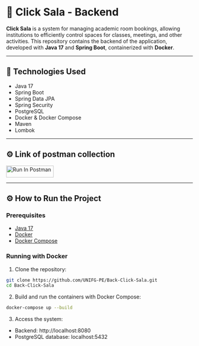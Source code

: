 # 🏫 Click Sala - Backend

**Click Sala** is a system for managing academic room bookings, allowing institutions to efficiently control spaces for classes, meetings, and other activities. This repository contains the backend of the application, developed with **Java 17** and **Spring Boot**, containerized with **Docker**.

---

## 🚀 Technologies Used

- Java 17  
- Spring Boot  
- Spring Data JPA  
- Spring Security 
- PostgreSQL  
- Docker & Docker Compose  
- Maven  
- Lombok

---

## ⚙️ Link of postman collection
[<img src="https://run.pstmn.io/button.svg" alt="Run In Postman" style="width: 128px; height: 32px;">](https://app.getpostman.com/run-collection/39006660-7efdd28b-a240-4a19-ba8b-6800520fdad2?action=collection%2Ffork&source=rip_markdown&collection-url=entityId%3D39006660-7efdd28b-a240-4a19-ba8b-6800520fdad2%26entityType%3Dcollection%26workspaceId%3D59b1b276-c40f-4e2d-b281-32093a373de0)

---

## ⚙️ How to Run the Project

### Prerequisites

- [Java 17](https://adoptium.net/en-GB/temurin/releases/) 
- [Docker](https://www.docker.com/products/docker-desktop/)  
- [Docker Compose](https://docs.docker.com/compose/)  

### Running with Docker

1. Clone the repository:

```bash
git clone https://github.com/UNIFG-PE/Back-Click-Sala.git
cd Back-Click-Sala
```
  
2. Build and run the containers with Docker Compose:

```bash
docker-compose up --build
```

3. Access the system:

-  Backend: http://localhost:8080
-  PostgreSQL database: localhost:5432




